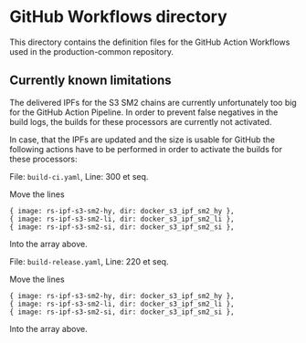 # GitHub Workflows directory

This directory contains the definition files for the GitHub Action Workflows used in the production-common repository.

## Currently known limitations

The delivered IPFs for the S3 SM2 chains are currently unfortunately too big for the GitHub Action Pipeline.
In order to prevent false negatives in the build logs, the builds for these processors are currently not activated.

In case, that the IPFs are updated and the size is usable for GitHub the following actions have to be performed in order to activate the builds for these processors:

File: `build-ci.yaml`, Line: 300 et seq.

Move the lines

```
{ image: rs-ipf-s3-sm2-hy, dir: docker_s3_ipf_sm2_hy },
{ image: rs-ipf-s3-sm2-li, dir: docker_s3_ipf_sm2_li },
{ image: rs-ipf-s3-sm2-si, dir: docker_s3_ipf_sm2_si },
```

Into the array above.

File: `build-release.yaml`, Line: 220 et seq.

Move the lines

```
{ image: rs-ipf-s3-sm2-hy, dir: docker_s3_ipf_sm2_hy },
{ image: rs-ipf-s3-sm2-li, dir: docker_s3_ipf_sm2_li },
{ image: rs-ipf-s3-sm2-si, dir: docker_s3_ipf_sm2_si },
```

Into the array above.

